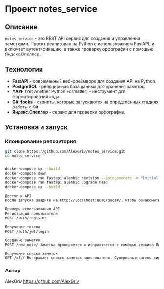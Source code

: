# Проект notes_service

## Описание
`notes_service` - это REST API сервис для создания и управления заметками. Проект реализован на Python с использованием FastAPI, и включает аутентификацию, а также проверку орфографии с помощью Яндекс.Спеллер.

## Технологии
- **FastAPI** - современный веб-фреймворк для создания API на Python.
- **PostgreSQL** - реляционная база данных для хранения заметок.
- **YAPF** (Yet Another Python Formatter) - инструмент для форматирования кода.
- **Git Hooks** - скрипты, которые запускаются на определённых стадиях работы с Git.
- **Яндекс.Спеллер** - сервис для проверки орфографии.

## Установка и запуск

### Клонирование репозитория
```bash
git clone https://github.com/AlexGriv/notes_service.git
cd notes_service


docker-compose up --build
docker-compose down
docker-compose run fastapi alembic revision --autogenerate -m "Initial migration"
docker-compose run fastapi alembic upgrade head
docker-compose up --build

Доступ к API
После запуска зайдите на http://localhost:8000/docs#/, чтобы ознакомиться с документацией API.

Примеры использования API
Регистрация пользователя
POST /auth/register

Получение токена
POST /auth/jwt/login

Создание заметки
POST /new_note/ Заметка проверяется и исправляется с помощью сервиса Яндекс.Спеллер.

Получение списка заметок
GET /all/ Возвращает список заметок пользователя. Суперпользователь видит заметки всех пользователей.

```

### Автор
AlexGriv https://github.com/AlexGriv
